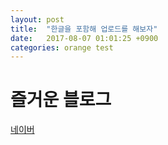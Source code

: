 ```yaml
---
layout: post
title:  "한글을 포함해 업로드를 해보자"
date:   2017-08-07 01:01:25 +0900
categories: orange test
---
```

# 즐거운 블로그

[네이버][네이버]

[네이버]: http://www.naver.com
